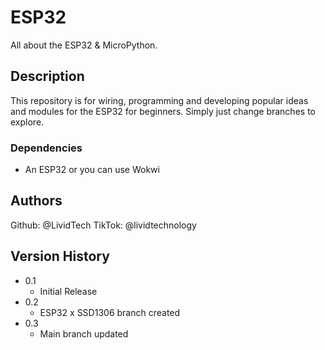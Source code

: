 # ESP32

All about the ESP32 & MicroPython.

## Description

This repository is for wiring, programming and developing popular ideas and modules for the ESP32 for beginners. Simply just change branches to explore.

### Dependencies

* An ESP32 or you can use Wokwi

## Authors

Github: @LividTech
TikTok: @lividtechnology

## Version History

* 0.1
    * Initial Release
* 0.2
    * ESP32 x SSD1306 branch created 
* 0.3
    * Main branch updated
